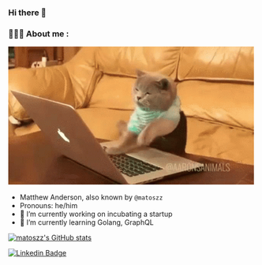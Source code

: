 ### Hi there 👋
### 👨‍💻🐱 About me :

![](cat-typing.gif)

- Matthew Anderson, also known by `@matoszz`
- Pronouns: he/him
- 🔭 I’m currently working on incubating a startup
- 🌱 I’m currently learning Golang, GraphQL

[![matoszz's GitHub stats](https://github-readme-stats.vercel.app/api?username=matoszz&show_icons=true&theme=radical&hide_rank=true&hide=stars)](https://github.com/anuraghazra/github-readme-stats)

[![Linkedin Badge](https://img.shields.io/badge/LinkedIn-blue?style=for-the-badge&logo=linkedin&logoColor=white)](https://www.linkedin.com/in/matthew-anderson-a98b0a33/)
